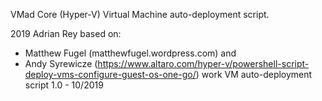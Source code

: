 VMad Core
(Hyper-V) Virtual Machine auto-deployment script.

2019 Adrian Rey based on:
  - Matthew Fugel (matthewfugel.wordpress.com) and
  - Andy Syrewicze (https://www.altaro.com/hyper-v/powershell-script-deploy-vms-configure-guest-os-one-go/) work
VM auto-deployment script 1.0 - 10/2019
